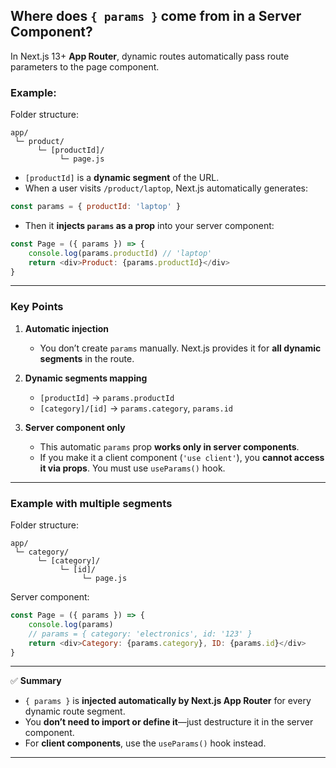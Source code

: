 
## **Where does `{ params }` come from in a Server Component?**

In Next.js 13+ **App Router**, dynamic routes automatically pass route parameters to the page component.

### Example:

Folder structure:

```
app/
 └─ product/
      └─ [productId]/
           └─ page.js
```

* `[productId]` is a **dynamic segment** of the URL.
* When a user visits `/product/laptop`, Next.js automatically generates:

```js
const params = { productId: 'laptop' }
```

* Then it **injects `params` as a prop** into your server component:

```js
const Page = ({ params }) => {
    console.log(params.productId) // 'laptop'
    return <div>Product: {params.productId}</div>
}
```

---

### **Key Points**

1. **Automatic injection**

   * You don’t create `params` manually. Next.js provides it for **all dynamic segments** in the route.

2. **Dynamic segments mapping**

   * `[productId]` → `params.productId`
   * `[category]/[id]` → `params.category`, `params.id`

3. **Server component only**

   * This automatic `params` prop **works only in server components**.
   * If you make it a client component (`'use client'`), you **cannot access it via props**. You must use `useParams()` hook.

---

### **Example with multiple segments**

Folder structure:

```
app/
 └─ category/
      └─ [category]/
           └─ [id]/
                └─ page.js
```

Server component:

```js
const Page = ({ params }) => {
    console.log(params) 
    // params = { category: 'electronics', id: '123' }
    return <div>Category: {params.category}, ID: {params.id}</div>
}
```

---

✅ **Summary**

* `{ params }` is **injected automatically by Next.js App Router** for every dynamic route segment.
* You **don’t need to import or define it**—just destructure it in the server component.
* For **client components**, use the `useParams()` hook instead.

---